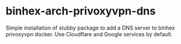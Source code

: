 # binhex-arch-privoxyvpn-dns
Simple installation of stubby package to add a DNS server to binhex privoxyvpn docker. Use Cloudflare and Google services by default.
